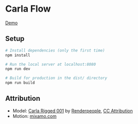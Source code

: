 # Carla Flow

[Demo](https://carla-flow.vercel.app/)

## Setup

```bash
# Install dependencies (only the first time)
npm install

# Run the local server at localhost:8080
npm run dev

# Build for production in the dist/ directory
npm run build
```

## Attribution

- Model: [Carla Rigged 001](https://sketchfab.com/3d-models/carla-rigged-001-rigged-3d-business-women-acf520f450d14dd799f98a6fede3edf5) by [Renderpeople](https://renderpeople.com/), [CC Attribution](https://creativecommons.org/licenses/by/4.0/)
- Motion: [mixamo.com](https://www.mixamo.com/)
